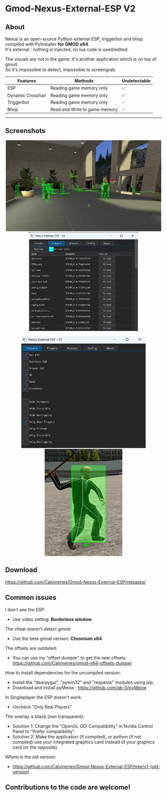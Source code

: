 # Gmod-Nexus-External-ESP V2

## About
Nexus is an open-source Python external ESP, triggerbot and bhop compiled with PyInstaller **for GMOD x64**.  
It's external : nothing is injected, no lua code is used/edited.  
  
The visuals are not in the game: it's another application which is on top of gmod.  
So it's impossible to detect, impossible to screengrab.  

|Features|Methods|Undetectable
|-|-|-|
ESP|Reading game memory only|✅
Dynamic Crosshair|Reading game memory only|✅
Triggerbot|Reading game memory only|-
Bhop|Read and Write to game memory|-
---

## Screenshots
<p align="center">
  <img src="pictures/Esp.png" width="500" >
  <img src="pictures/Playerlist_Menu.png" width="350" >
</p>
<p align="center">
  <img src="pictures/Visuals_Menu.png" width="400" >
  <img src="pictures/Skeleton_esp.png" width="250" >
</p>
  
## Download
https://github.com/Calvineries/Gmod-Nexus-External-ESP/releases/
  
## Common issues
I don't see the ESP:  
- Use video setting: **Borderless window**.

The cheat doesn't detect gmod:
- Use the beta gmod version: **Chromium x64**.

The offsets are outdated:
- You can use my "offset dumper" to get the new offsets: https://github.com/Calvineries/gmod-x64-offsets-dumper

How to install dependencies for the uncompiled version:
- Install the "dearpygui", "pywin32" and "requests" modules using pip.
- Download and install pyMeow : https://github.com/qb-0/pyMeow

In Singleplayer the ESP doesn't work:
- Uncheck "Only Real Players"

The overlay is black (non transparent):
- Solution 1: Change the "OpenGL GDI Compatibility" in Nvidia Control Panel to "Prefer compatibility".
- Solution 2: Make the application (if compiled), or python (if not compiled) use your integrated graphics card instead of your graphics card (or the opposite).

Where is the old version:
- https://github.com/Calvineries/Gmod-Nexus-External-ESP/tree/v1-(old-version)

## Contributions to the code are welcome!
